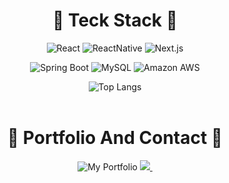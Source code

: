 <div align="center">

# :orange: Teck Stack :orange:<br/>
<p align="center">
  <img alt="React" src="https://img.shields.io/badge/React-61daf0?style=flat-square&logo=React&logoColor=white">
  <img alt="ReactNative" src="https://img.shields.io/badge/React Native-61dafb?style=flat-square&logo=React&logoColor=white">
  <img alt="Next.js" src="https://img.shields.io/badge/Next.js-000000?style=flat-square&logo=Next.js&logoColor=white">
</p>
<p align="center">
  <img alt="Spring Boot" src="https://img.shields.io/badge/Spring Boot-6db33f?style=flat-square&logo=Spring Boot&logoColor=white">
  <img alt="MySQL" src="https://img.shields.io/badge/MySQL-4479A1?style=flat-square&logo=MySQL&logoColor=white">
  <img alt="Amazon AWS" src="https://img.shields.io/badge/Amazon AWS-232F3E?style=flat-square&logo=Amazon AWS&logoColor=white">
</p>

![Top Langs](https://github-readme-stats.vercel.app/api/top-langs/?username=wodnd0131&layout=compact)
<br/>
<br/>

# :orange: Portfolio And Contact :orange:<br/>
  <a href="https://wodnd0131.notion.site/" style="text-decoration: none;">
    <img src="https://img.shields.io/badge/My_Portfolio-9BC724?style=for-the-badge&logo=files&logoColor=white" alt="My Portfolio" />
  </a>

  <a href="mailto:wodnd0131@gmail.com">
    <img
      src="https://img.shields.io/badge/GMail-D14836?style=for-the-badge&logo=gmail&logoColor=white"/>&nbsp
  </a>
<br/>
</div>  
